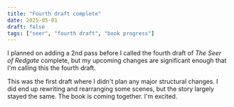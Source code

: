 ```yaml
---
title: "Fourth draft complete"
date: 2025-05-01
draft: false
tags: ["seer", "fourth draft", "book progress"]
---
```


I planned on adding a 2nd pass before I called the fourth draft of *The Seer of Redgate* complete, but my upcoming changes are significant enough that I'm calling this the fourth draft.

This was the first draft where I didn't plan any major structural changes. I did end up rewriting and rearranging some scenes, but the story largely stayed the same. The book is coming together. I'm excited.
